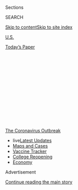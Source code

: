 <div id="app">

<div>

<div>

<div>

<div class="NYTAppHideMasthead css-1q2w90k e1suatyy0">

<div class="section css-ui9rw0 e1suatyy2">

<div class="css-eph4ug er09x8g0">

<div class="css-6n7j50">

</div>

<span class="css-1dv1kvn">Sections</span>

<div class="css-10488qs">

<span class="css-1dv1kvn">SEARCH</span>

</div>

[Skip to content](#site-content)[Skip to site
index](#site-index)

</div>

<div id="masthead-section-label" class="css-1wr3we4 eaxe0e00">

[U.S.](https://www.nytimes.com/section/us)

</div>

<div class="css-10698na e1huz5gh0">

</div>

</div>

<div id="masthead-bar-one" class="section hasLinks css-15hmgas e1csuq9d3">

<div class="css-uqyvli e1csuq9d0">

</div>

<div class="css-1uqjmks e1csuq9d1">

</div>

<div class="css-9e9ivx">

[](https://myaccount.nytimes.com/auth/login?response_type=cookie&client_id=vi)

</div>

<div class="css-1bvtpon e1csuq9d2">

[Today’s
Paper](https://www.nytimes.com/section/todayspaper)

</div>

</div>

</div>

</div>

<div data-aria-hidden="false">

<div id="site-content" data-role="main">

<div>

<div class="css-1aor85t" style="opacity:0.000000001;z-index:-1;visibility:hidden">

<div class="css-1hqnpie">

<div class="css-epjblv">

<span class="css-17xtcya">[U.S.](/section/us)</span><span class="css-x15j1o">|</span><span class="css-fwqvlz">Los
Angeles and San Diego Schools to Go Online-Only in the
Fall</span>

</div>

<div class="css-k008qs">

<div class="css-1iwv8en">

<span class="css-18z7m18"></span>

<div>

</div>

</div>

<span class="css-1n6z4y">https://nyti.ms/2DEtLE9</span>

<div class="css-1705lsu">

<div class="css-4xjgmj">

<div class="css-4skfbu" data-role="toolbar" data-aria-label="Social Media Share buttons, Save button, and Comments Panel with current comment count" data-testid="share-tools">

  - 
  - 
  - 
  - 
    
    <div class="css-6n7j50">
    
    </div>

  - 

</div>

</div>

</div>

</div>

</div>

</div>

<div id="NYT_TOP_BANNER_REGION" class="css-13pd83m">

<div>

<div id="styln-prism-menu-1592847958612" class="section interactive-content interactive-size-medium css-1edisqu">

<div class="css-17ih8de interactive-body">

<div id="scroll-container" class="css-1gj85ro">

[<span class="styln-title-wrap"><span class="css-1pje3qr">The
Coronavirus</span><span class="css-1pje3qr">
Outbreak</span></span>](https://www.nytimes.com/news-event/coronavirus?action=click&pgtype=Article&state=default&region=TOP_BANNER&context=storylines_menu)

  - <span class="css-kqxiym" data-emphasize="true">live</span>[Latest
    Updates](https://www.nytimes.com/2020/08/03/world/coronavirus-covid-19.html?action=click&pgtype=Article&state=default&region=TOP_BANNER&context=storylines_menu)
  - [Maps and
    Cases](https://www.nytimes.com/interactive/2020/us/coronavirus-us-cases.html?action=click&pgtype=Article&state=default&region=TOP_BANNER&context=storylines_menu)
  - [Vaccine
    Tracker](https://www.nytimes.com/interactive/2020/science/coronavirus-vaccine-tracker.html?action=click&pgtype=Article&state=default&region=TOP_BANNER&context=storylines_menu)
  - [College
    Reopening](https://www.nytimes.com/2020/08/02/us/covid-college-reopening.html?action=click&pgtype=Article&state=default&region=TOP_BANNER&context=storylines_menu)
  - [Economy](https://www.nytimes.com/live/2020/08/03/business/stock-market-today-coronavirus?action=click&pgtype=Article&state=default&region=TOP_BANNER&context=storylines_menu)

</div>

</div>

</div>

</div>

</div>

<div id="top-wrapper" class="css-1sy8kpn">

<div id="top-slug" class="css-l9onyx">

Advertisement

</div>

[Continue reading the main
story](#after-top)

<div class="ad top-wrapper" style="text-align:center;height:100%;display:block;min-height:250px">

<div id="top" class="place-ad" data-position="top" data-size-key="top">

</div>

</div>

<div id="after-top">

</div>

</div>

<div>

<div id="sponsor-wrapper" class="css-1hyfx7x">

<div id="sponsor-slug" class="css-19vbshk">

Supported by

</div>

[Continue reading the main
story](#after-sponsor)

<div id="sponsor" class="ad sponsor-wrapper" style="text-align:center;height:100%;display:block">

</div>

<div id="after-sponsor">

</div>

</div>

<div class="css-186x18t">

</div>

<div class="css-1vkm6nb ehdk2mb0">

# Los Angeles and San Diego Schools to Go Online-Only in the Fall

</div>

California’s two largest districts made the joint call amid a White
House push to get children back into classrooms.

<div class="css-79elbk" data-testid="photoviewer-wrapper">

<div class="css-z3e15g" data-testid="photoviewer-wrapper-hidden">

</div>

<div class="css-1a48zt4 ehw59r15" data-testid="photoviewer-children">

![<span class="css-16f3y1r e13ogyst0" data-aria-hidden="true">Students
leaving Palms Middle School in Los Angeles at the end of a school day in
March.</span><span class="css-cnj6d5 e1z0qqy90" itemprop="copyrightHolder"><span class="css-1ly73wi e1tej78p0">Credit...</span><span><span>Jenna
Schoenefeld for The New York
Times</span></span></span>](https://static01.nyt.com/images/2020/07/13/us/13VIRUS-CALSCHOOLS-la/merlin_170436477_002e2b06-42e2-411c-be04-8f1546659df1-articleLarge.jpg?quality=75&auto=webp&disable=upscale)

</div>

</div>

<div class="css-18e8msd">

<div class="css-pdw9fk epjyd6m0">

<div class="css-1txwxcy ey68jwv0" data-aria-hidden="true">

[![Shawn
Hubler](https://static01.nyt.com/images/2020/06/05/reader-center/author-shawn-hubler/author-shawn-hubler-thumbLarge.png
"Shawn Hubler")](https://www.nytimes.com/by/shawn-hubler)[![Dana
Goldstein](https://static01.nyt.com/images/2018/06/12/multimedia/author-dana-goldstein/author-dana-goldstein-thumbLarge.png
"Dana Goldstein")](https://www.nytimes.com/by/dana-goldstein)

</div>

<div class="css-1baulvz">

By [<span class="css-1baulvz" itemprop="name">Shawn
Hubler</span>](https://www.nytimes.com/by/shawn-hubler) and
[<span class="css-1baulvz last-byline" itemprop="name">Dana
Goldstein</span>](https://www.nytimes.com/by/dana-goldstein)

</div>

</div>

  - 
    
    <div class="css-ld3wwf e16638kd2">
    
    Published July 13, 2020Updated July 24,
    2020
    
    </div>

  - 
    
    <div class="css-4xjgmj">
    
    <div class="css-pvvomx" data-role="toolbar" data-aria-label="Social Media Share buttons, Save button, and Comments Panel with current comment count" data-testid="share-tools">
    
      - 
      - 
      - 
      - 
        
        <div class="css-6n7j50">
        
        </div>
    
      - 
    
    </div>
    
    </div>

</div>

</div>

<div class="section meteredContent css-1r7ky0e" name="articleBody" itemprop="articleBody">

<div class="css-1fanzo5 StoryBodyCompanionColumn">

<div class="css-53u6y8">

SACRAMENTO —
[California’s](https://www.nytimes.com/2020/07/24/us/ca-schools-reopening.html)
two largest [public
school](https://www.nytimes.com/2020/07/24/us/ca-schools-reopening.html)
districts said on Monday that instruction would be online-only in the
fall, in the latest sign that school administrators are increasingly
unwilling to risk crowding students back into classrooms until the
coronavirus is fully under control.

The school districts in Los Angeles and San Diego, which together enroll
some 825,000 students, are the largest in the country to abandon plans
for even a partial physical return to classrooms when they reopen in
August.

The decision came as Gov. Gavin Newsom [announced some of the most
sweeping rollbacks
yet](https://twitter.com/GavinNewsom/status/1282752861835649024?s=20) of
California’s plans to reopen. Indoor operations for restaurants, bars,
wineries, movie theaters and zoos were shut down statewide on Monday,
and churches, gyms, hair salons, malls and other businesses were
shuttered for four-fifths of the population.

</div>

</div>

<div>

</div>

<div class="css-1fanzo5 StoryBodyCompanionColumn">

<div class="css-53u6y8">

“There’s a public health imperative to keep schools from becoming a
petri dish,” said Austin Beutner, the Los Angeles school district’s
superintendent.

</div>

</div>

<div class="css-1fanzo5 StoryBodyCompanionColumn">

<div class="css-53u6y8">

The California decisions are the latest blow to President Trump’s push
to fully [reopen
schools](https://www.nytimes.com/interactive/2020/07/31/us/coronavirus-school-reopening-risk.html)
across the country this fall in order to get the economy moving by
enabling parents to return to workplaces. Districts, parents and
teachers have struggled to maintain the education of tens of millions of
K-12 students while keeping them and their teachers healthy and safe.

At the White House, Mr. Trump denounced the decision in Los Angeles,
arguing that schools should resume because children wanted to attend.

“Schools should be opened,” Mr. Trump said. “You’re losing a lot of
lives by keeping things closed.” It was not clear what he meant, since
public health experts say the virus spreads quickly in poorly
ventilated, closed areas, the condition of many American schools.

Across the country, school districts are taking a patchwork approach to
reopening.

[New York
City](https://www.nytimes.com/2020/07/08/nyregion/nyc-schools-reopening-plan.html),
the nation’s largest school district, announced last week that it would
provide several days per week of in-person learning, with students
working online from home the rest of the time.
[Seattle](https://www.seattleschools.org/district/calendars/news/what_s_new/coronavirus_update)
has also announced a hybrid model that is [emerging as popular
nationwide](https://www.nytimes.com/2020/06/26/us/coronavirus-schools-reopen-fall.html),
among both large and small districts. Chicago, the nation’s
third-biggest system, has [not yet
announced](https://chicago.chalkbeat.org/2020/7/9/21319042/six-things-to-watch-as-chicago-weighs-reopening-school-buildings-this-fall)
its reopening plan.

</div>

</div>

<div class="css-1fanzo5 StoryBodyCompanionColumn">

<div class="css-53u6y8">

But in cities where the virus has continued to rage, efforts at
compromise solutions have increasingly proven unworkable — a shattering
realization for families that have strained for months to cobble
normalcy out of a situation that is pitting their children’s development
and education against parental livelihoods and household
health.

<div id="NYT_MAIN_CONTENT_1_REGION" class="css-9tf9ac">

<div>

<div id="styln-covid-updates-world" class="section interactive-content interactive-size-medium css-1ftcdic">

<div class="css-17ih8de interactive-body">

<div id="styln-briefing-block" data-asset-id="QXJ0aWNsZTpueXQ6Ly9hcnRpY2xlLzZkMDlhMjVlLTQxZDYtNWE3ZC04NzFjLTNiMDkyMGU0NjA2Zg==">

<div class="briefing-block-header-section">

# [Latest Updates: Global Coronavirus Outbreak](https://www.nytimes.com/2020/08/03/world/coronavirus-covid-19.html?action=click&pgtype=Article&state=default&region=MAIN_CONTENT_1&context=storylines_live_updates)

<div class="briefing-block-ts">

Updated 2020-08-04T07:33:06.428Z

</div>

</div>

  - [Fauci defends Birx after she is criticized by
    Trump.](https://www.nytimes.com/2020/08/03/world/coronavirus-covid-19.html?action=click&pgtype=Article&state=default&region=MAIN_CONTENT_1&context=storylines_live_updates#link-4547638f)
  - [Trump derides Democrats as lawmakers and administration officials
    try to break stimulus
    impasse.](https://www.nytimes.com/2020/08/03/world/coronavirus-covid-19.html?action=click&pgtype=Article&state=default&region=MAIN_CONTENT_1&context=storylines_live_updates#link-15e7f995)
  - [The deadline for 2020 census counting has been moved up by a
    month.](https://www.nytimes.com/2020/08/03/world/coronavirus-covid-19.html?action=click&pgtype=Article&state=default&region=MAIN_CONTENT_1&context=storylines_live_updates#link-e5a2cda)

<div class="briefing-block-footer">

<div class="briefing-block-footer-meta">

[See more
updates](https://www.nytimes.com/2020/08/03/world/coronavirus-covid-19.html?action=click&pgtype=Article&state=default&region=MAIN_CONTENT_1&context=storylines_live_updates)

</div>

<div class="briefing-block-briefinglinks">

<span>More live coverage:</span>
[Markets](https://www.nytimes.com/live/2020/08/03/business/stock-market-today-coronavirus?action=click&pgtype=Article&state=default&region=MAIN_CONTENT_1&context=storylines_live_updates)

</div>

</div>

</div>

</div>

</div>

</div>

</div>

Mahogany Taylor, a 39-year-old mother of two and the president of the
San Diego Unified Council of PTAs, said the loss of in-person
instruction was particularly destructive for elementary school students
— many of whom cannot type — and for low-income students, who often
lack internet access, and who make up nearly 60 percent of San Diego
Unified’s students.

At the same time, Ms. Taylor said, a districtwide survey showed that 40
percent of parents already were planning to insist on remote
instruction. “We obviously believe that school is the best place for
kids,” she said, “but we also want them to be safe.”

All across the nation, school officials are trying to balance safety
against learning losses. [Initial research
showed](https://www.nytimes.com/2020/06/05/us/coronavirus-education-lost-learning.html)
that during the first round of [school
closures](https://www.nytimes.com/2020/07/29/health/covid-school-reopening.html),
American children were set back, on average, by seven months in their
reading and math learning, with children from low-income families, and
students of color, experiencing even bigger losses.

Still, district leaders in Los Angeles and San Diego said, California
was not in a position to reopen schools.

“Those countries that have managed to safely reopen schools have done so
with declining infection rates and on-demand testing available,” the
statement said. “California has neither. The skyrocketing infection
rates of the past few weeks make it clear the pandemic is not under
control.”

Mr. Beutner, whose district is the nation’s second largest, said in an
interview that schools “can’t just tap our heels together” like Dorothy
in “The Wizard of Oz” and “pretend it’s appropriate to bring people
back” despite “skyrocketing” rates of new infections.

</div>

</div>

<div class="css-1fanzo5 StoryBodyCompanionColumn">

<div class="css-53u6y8">

California’s death toll from the coronavirus rose to more than 7,000
over the weekend, with 7.4 percent of test results [coming back
positive](https://update.covid19.ca.gov/) over the past two weeks, even
as testing has ramped up to more than 100,000 tests a day. The state’s
[watch list of counties where the virus has
surged](https://www.cdph.ca.gov/Programs/CID/DCDC/Pages/COVID-19/CountyMonitoringDataStep2.aspx),
which has flagged Los Angeles and San Diego Counties, includes 30 of its
58 counties.

For the time being, Mr. Beutner said, the Los Angeles district will
maintain the online instruction it has been providing since its 700,000
students and 75,000 employees were sent home in mid-March. He said the
decision would be revisited when local infection rates have been
sufficiently lowered and public health authorities have put into place
adequate testing and contact tracing systems.

“It’s disappointing,” he said. “But at the end of the day, we’ve got to
make sure everyone’s safe.”

</div>

</div>

<div class="css-79elbk" data-testid="photoviewer-wrapper">

<div class="css-z3e15g" data-testid="photoviewer-wrapper-hidden">

</div>

<div class="css-1a48zt4 ehw59r15" data-testid="photoviewer-children">

![<span class="css-16f3y1r e13ogyst0" data-aria-hidden="true">Families
in cars are directed as they line up to receive computers for San Diego
Unified School District distance learning, in April in San
Diego.</span><span class="css-cnj6d5 e1z0qqy90" itemprop="copyrightHolder"><span class="css-1ly73wi e1tej78p0">Credit...</span><span>Gregory
Bull/Associated
Press</span></span>](https://static01.nyt.com/images/2020/07/13/us/13VIRUS-CALSCHOOLS-sd/merlin_171588729_6a460be4-7db4-416c-baec-8b0dd671a8fd-articleLarge.jpg?quality=75&auto=webp&disable=upscale)

</div>

</div>

<div class="css-1fanzo5 StoryBodyCompanionColumn">

<div class="css-53u6y8">

Many parents, students and teachers are still waiting to learn whether
their districts will open this fall.

On Monday night, the Atlanta Public Schools Board of Education is
expected to adopt a plan for full-time remote learning for at least the
first nine weeks of the school year.

Nashville originally planned to open five days a week, but [rolled that
back](https://www.tennessean.com/story/news/education/2020/07/09/metro-schools-academic-year-start-online-nashville-students/5383315002/)
on July 9, citing the rising number of local coronavirus cases.

Miami-Dade County Public Schools is currently asking parents to choose
between full-time remote learning and a “schoolhouse model,” which would
be in-person two to five days a week and online the rest of the time,
depending on the number of students enrolled in a building and the
amount of space available for social distancing.

</div>

</div>

<div class="css-1fanzo5 StoryBodyCompanionColumn">

<div class="css-53u6y8">

Schools in New York will only reopen if the state can keep the virus
under control, Gov. Andrew M. Cuomo said on Monday.

The governor said he would allow reopenings only in regions of the state
that have daily infection rates under 5 percent over a two-week average.
Regions with infection rates over 9 percent over a one-week average will
not be allowed to open schools or will automatically have their schools
shuttered.

<div id="NYT_MAIN_CONTENT_3_REGION" class="css-9tf9ac">

<div>

<div id="styln-prism-freeform-1594220623585" class="section interactive-content interactive-size-medium css-1ftcdic">

<div class="css-17ih8de interactive-body">

<div id="prism-freeform-block-38059" class="css-19mumt8" data-role="complementary" data-storyline="The Coronavirus Outbreak" data-truncated="true" tabindex="0">

<div class="css-a8d9oz">

<div class="css-eb027h">

[](https://www.nytimes.com/news-event/coronavirus?action=click&pgtype=Article&state=default&region=MAIN_CONTENT_3&context=storylines_faq)

### The Coronavirus Outbreak ›

#### Frequently Asked Questions

Updated August 3, 2020

  - #### I’m a small-business owner. Can I get relief?
    
      - The [stimulus bills enacted in
        March](https://www.nytimes.com/article/small-business-loans-stimulus-grants-freelancers-coronavirus.html?action=click&pgtype=Article&state=default&region=MAIN_CONTENT_3&context=storylines_faq)
        offer help for the millions of American small businesses. Those
        eligible for aid are businesses and nonprofit organizations with
        fewer than 500 workers, including sole proprietorships,
        independent contractors and freelancers. Some larger companies
        in some industries are also eligible. The help being offered,
        which is being managed by the Small Business Administration,
        includes the Paycheck Protection Program and the Economic Injury
        Disaster Loan program. But lots of folks have [not yet seen
        payouts.](https://www.nytimes.com/interactive/2020/05/07/business/small-business-loans-coronavirus.html?action=click&pgtype=Article&state=default&region=MAIN_CONTENT_3&context=storylines_faq)
        Even those who have received help are confused: The rules are
        draconian, and some are stuck sitting on [money they don’t know
        how to
        use.](https://www.nytimes.com/2020/05/02/business/economy/loans-coronavirus-small-business.html?action=click&pgtype=Article&state=default&region=MAIN_CONTENT_3&context=storylines_faq)
        Many small-business owners are getting less than they expected
        or [not hearing anything at
        all.](https://www.nytimes.com/2020/06/10/business/Small-business-loans-ppp.html?action=click&pgtype=Article&state=default&region=MAIN_CONTENT_3&context=storylines_faq)

  - #### What are my rights if I am worried about going back to work?
    
      - Employers have to provide [a safe
        workplace](https://www.osha.gov/SLTC/covid-19/standards.html)
        with policies that protect everyone equally. [And if one of your
        co-workers tests positive for the coronavirus, the
        C.D.C.](https://www.nytimes.com/article/coronavirus-money-unemployment.html?action=click&pgtype=Article&state=default&region=MAIN_CONTENT_3&context=storylines_faq)
        has said that [employers should tell their
        employees](https://www.cdc.gov/coronavirus/2019-ncov/community/guidance-business-response.html)
        -- without giving you the sick employee’s name -- that they may
        have been exposed to the virus.

  - #### Should I refinance my mortgage?
    
      - [It could be a good
        idea,](https://www.nytimes.com/article/coronavirus-money-unemployment.html?action=click&pgtype=Article&state=default&region=MAIN_CONTENT_3&context=storylines_faq)
        because mortgage rates have [never been
        lower.](https://www.nytimes.com/2020/07/16/business/mortgage-rates-below-3-percent.html?action=click&pgtype=Article&state=default&region=MAIN_CONTENT_3&context=storylines_faq)
        Refinancing requests have pushed mortgage applications to some
        of the highest levels since 2008, so be prepared to get in line.
        But defaults are also up, so if you’re thinking about buying a
        home, be aware that some lenders have tightened their standards.

  - #### What is school going to look like in September?
    
      - It is unlikely that many schools will return to a normal
        schedule this fall, requiring the grind of [online
        learning](https://www.nytimes.com/2020/06/05/us/coronavirus-education-lost-learning.html?action=click&pgtype=Article&state=default&region=MAIN_CONTENT_3&context=storylines_faq),
        [makeshift child
        care](https://www.nytimes.com/2020/05/29/us/coronavirus-child-care-centers.html?action=click&pgtype=Article&state=default&region=MAIN_CONTENT_3&context=storylines_faq)
        and [stunted
        workdays](https://www.nytimes.com/2020/06/03/business/economy/coronavirus-working-women.html?action=click&pgtype=Article&state=default&region=MAIN_CONTENT_3&context=storylines_faq)
        to continue. California’s two largest public school districts —
        Los Angeles and San Diego — said on July 13, that [instruction
        will be remote-only in the
        fall](https://www.nytimes.com/2020/07/13/us/lausd-san-diego-school-reopening.html?action=click&pgtype=Article&state=default&region=MAIN_CONTENT_3&context=storylines_faq),
        citing concerns that surging coronavirus infections in their
        areas pose too dire a risk for students and teachers. Together,
        the two districts enroll some 825,000 students. They are the
        largest in the country so far to abandon plans for even a
        partial physical return to classrooms when they reopen in
        August. For other districts, the solution won’t be an
        all-or-nothing approach. [Many
        systems](https://bioethics.jhu.edu/research-and-outreach/projects/eschool-initiative/school-policy-tracker/),
        including the nation’s largest, New York City, are devising
        [hybrid
        plans](https://www.nytimes.com/2020/06/26/us/coronavirus-schools-reopen-fall.html?action=click&pgtype=Article&state=default&region=MAIN_CONTENT_3&context=storylines_faq)
        that involve spending some days in classrooms and other days
        online. There’s no national policy on this yet, so check with
        your municipal school system regularly to see what is happening
        in your community.

  - #### Is the coronavirus airborne?
    
      - The coronavirus [can stay aloft for hours in tiny droplets in
        stagnant
        air](https://www.nytimes.com/2020/07/04/health/239-experts-with-one-big-claim-the-coronavirus-is-airborne.html?action=click&pgtype=Article&state=default&region=MAIN_CONTENT_3&context=storylines_faq),
        infecting people as they inhale, mounting scientific evidence
        suggests. This risk is highest in crowded indoor spaces with
        poor ventilation, and may help explain super-spreading events
        reported in meatpacking plants, churches and restaurants. [It’s
        unclear how often the virus is
        spread](https://www.nytimes.com/2020/07/06/health/coronavirus-airborne-aerosols.html?action=click&pgtype=Article&state=default&region=MAIN_CONTENT_3&context=storylines_faq)
        via these tiny droplets, or aerosols, compared with larger
        droplets that are expelled when a sick person coughs or sneezes,
        or transmitted through contact with contaminated surfaces, said
        Linsey Marr, an aerosol expert at Virginia Tech. Aerosols are
        released even when a person without symptoms exhales, talks or
        sings, according to Dr. Marr and more than 200 other experts,
        who [have outlined the evidence in an open letter to the World
        Health
        Organization](https://academic.oup.com/cid/article/doi/10.1093/cid/ciaa939/5867798).

<div id="styln-survey-component-38059" class="styln-survey-component" data-surveyname="faq" data-surveystoryline="coronavirus">

</div>

</div>

<div class="css-6mllg9">

</div>

<div class="css-pmm6ed">

<span class="css-5gimkt"></span>

</div>

</div>

</div>

</div>

</div>

</div>

</div>

New York City, which has maintained an average infection rate of 1 to 2
percent, is on track to partially reopen in September.

All the plans, district leaders say, are subject to change at a moment’s
notice, as public health guidance shifts or as governors make statewide
decisions.

Indeed, with the pandemic still raging across much of the country, it
has become clear that improving the quality of online learning will be
at least as important in the coming months as dealing with the logistics
of reopening physical schools.

Several other large California districts, including [Santa
Clara](https://www.sfchronicle.com/bayarea/article/Santa-Clara-area-school-district-delays-return-to-15403000.php),
[Oakland](https://www.ousd.org/covid-19updates) and [San
Bernardino](https://www.sbcusd.com/news/what_s_new/July22020_message_from_interim_superintendent),
have already announced that they will stick, at least for the
foreseeable future, with full-time remote instruction, and the state’s
politically powerful teachers’ unions also have come out against a
return to in-person classes.

The Los Angeles teachers’ union called last week for campuses to remain
closed and for learning to be fully remote when the district resumes
classes on Aug. 18, saying Mr. Trump’s reopening push was part of a
“dangerous, anti-science agenda.” In an [informal
survey](https://www.utla.net/news/poll-results-83-utla-members-say-lausd-schools-should-not-physically-reopen-august-18)
of 18,000 United Teachers Los Angeles members that was released on
Friday, 83 percent agreed that campuses should not physically reopen.

</div>

</div>

<div class="css-1fanzo5 StoryBodyCompanionColumn">

<div class="css-53u6y8">

And the state’s largest teachers’ union wrote Mr. Newsom — a Democrat
elected with their support — a [sharply worded
letter](http://image.cta-mailings.org/lib/fe8a1574766d017b7c/m/2/2167fb86-b25b-4ce3-9bc7-4248b105a80d.pdf?fbclid=IwAR2QqpANyH9HwsSJJjE1-1NyK_r8bxIcrqucygKKV1ehQ-i_JYCwt3kksZg)
last week expressing concern “that politics are being played with the
lives of children and the educators who serve them.”

“It is clear that communities and school districts have not come close
to meeting the threshold for a safe return to in-person learning, even
under a hybrid model,” the 310,000-member California Teachers
Association wrote.

Some $13.5 billion went to K-12 education from the federal relief
package passed in March by Congress. But education groups and school
districts estimate that [schools will need much more money to safely
reopen](https://www.nytimes.com/2020/07/09/us/schools-reopening-trump.html),
and with the economic impact of the pandemic having depleted many local
and state budgets, it is unclear where it will come from. The Trump
administration has alternately threatened to cut funds to school
districts that fail to fully reopen and reward districts that do.

As recently as late last week, leaders in San Diego Unified were
promoting their plan to reopen five days a week, in person, for all
students whose families chose that option. But the district had also
warned that the health, sanitation and educational costs of reopening
physical classrooms safely were [so
steep](https://www.nytimes.com/2020/07/09/us/schools-reopening-trump.html)
— a minimum of $90 million for the coming school year — that they would
not be able to do so without a significant infusion of federal dollars.

At the same time, the district’s teachers’ union was arguing that
reopening during an alarming increase in coronavirus cases was unwise,
and would [put teachers’ health at
risk](https://www.nytimes.com/2020/07/11/us/virus-teachers-classrooms.html).

The superintendent, Cindy Marten, had been working with education
leaders across the country to lobby the Senate to pass a second stimulus
package for schools.

Ms. Marten said the district had not given up on the possibility of
reopening physically if infection rates get down to a safe and
manageable level, and even moved forward over the weekend with plans to
buy $11 million worth of masks and other protective equipment. But the
state’s current infection levels, she said, “should make it clear to
everyone that the virus is not under control.”

“School districts need to be able to walk and chew gum at the same
time,” Ms. Marten said. “We must both plan for a physical reopening
while taking measures to keep our communities safe.”

Shawn Hubler reported from Sacramento and Dana Goldstein from New York.
Eliza Shapiro contributed reporting from New York and Katie Rogers from
Washington.

</div>

</div>

</div>

<div>

</div>

<div>

</div>

<div>

</div>

<div>

<div id="bottom-wrapper" class="css-1ede5it">

<div id="bottom-slug" class="css-l9onyx">

Advertisement

</div>

[Continue reading the main
story](#after-bottom)

<div id="bottom" class="ad bottom-wrapper" style="text-align:center;height:100%;display:block;min-height:90px">

</div>

<div id="after-bottom">

</div>

</div>

</div>

</div>

</div>

## Site Index

<div>

</div>

## Site Information Navigation

  - [© <span>2020</span> <span>The New York Times
    Company</span>](https://help.nytimes.com/hc/en-us/articles/115014792127-Copyright-notice)

<!-- end list -->

  - [NYTCo](https://www.nytco.com/)
  - [Contact
    Us](https://help.nytimes.com/hc/en-us/articles/115015385887-Contact-Us)
  - [Work with us](https://www.nytco.com/careers/)
  - [Advertise](https://nytmediakit.com/)
  - [T Brand Studio](http://www.tbrandstudio.com/)
  - [Your Ad
    Choices](https://www.nytimes.com/privacy/cookie-policy#how-do-i-manage-trackers)
  - [Privacy](https://www.nytimes.com/privacy)
  - [Terms of
    Service](https://help.nytimes.com/hc/en-us/articles/115014893428-Terms-of-service)
  - [Terms of
    Sale](https://help.nytimes.com/hc/en-us/articles/115014893968-Terms-of-sale)
  - [Site
    Map](https://spiderbites.nytimes.com)
  - [Help](https://help.nytimes.com/hc/en-us)
  - [Subscriptions](https://www.nytimes.com/subscription?campaignId=37WXW)

</div>

</div>

</div>

</div>

